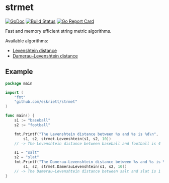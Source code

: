# strmet

[![GoDoc](https://godoc.org/github.com/eskriett/strmet?status.svg)](https://godoc.org/github.com/eskriett/strmet)
[![Build Status](https://travis-ci.org/eskriett/strmet.svg?branch=master)](https://travis-ci.org/eskriett/strmet)
[![Go Report Card](https://goreportcard.com/badge/github.com/eskriett/strmet)](https://goreportcard.com/report/github.com/eskriett/strmet)

Fast and memory efficient string metric algorithms.

Available algorithms:
* [Levenshtein distance](https://en.wikipedia.org/wiki/Levenshtein_distance)
* [Damerau–Levenshtein distance](https://en.wikipedia.org/wiki/Damerau%E2%80%93Levenshtein_distance)

## Example

```go
package main

import (
    "fmt"
    "github.com/eskriett/strmet"
)

func main() {
    s1 := "baseball"
    s2 := "football"

    fmt.Printf("The Levenshtein distance between %s and %s is %d\n",
        s1, s2, strmet.Levenshtein(s1, s2, 10))
	// -> The Levenshtein distance between baseball and football is 4

    s1 = "salt"
    s2 = "slat"
    fmt.Printf("The Damerau–Levenshtein distance between %s and %s is %d\n",
        s1, s2, strmet.DamerauLevenshtein(s1, s2, 10))
	// -> The Damerau–Levenshtein distance between salt and slat is 1
}
```
